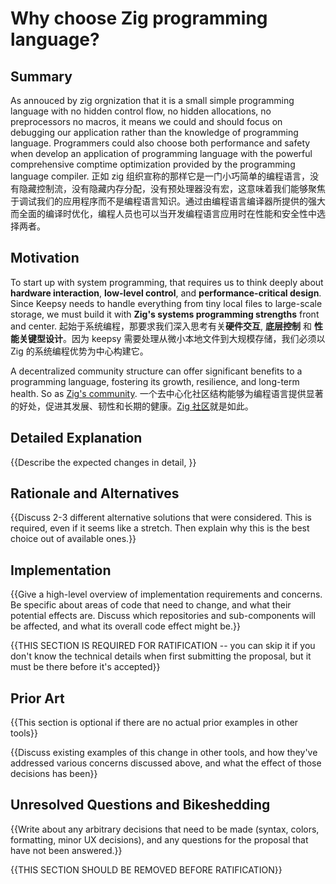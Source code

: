 # Why choose Zig programming language?

## Summary

As annouced by zig orgnization that it is a small simple programming language with no hidden control flow, no hidden allocations, no preprocessors no macros, it means we could and should focus on debugging our application rather than the knowledge of programming language. Programmers could also choose both performance and safety when develop an application of programming language with the powerful comprehensive comptime optimization provided by the programming language compiler.
正如 zig 组织宣称的那样它是一门小巧简单的编程语言，没有隐藏控制流，没有隐藏内存分配，没有预处理器没有宏，这意味着我们能够聚焦于调试我们的应用程序而不是编程语言知识。通过由编程语言编译器所提供的强大而全面的编译时优化，编程人员也可以当开发编程语言应用时在性能和安全性中选择两者。

## Motivation

To start up with system programming, that requires us to think deeply about **hardware interaction**, **low-level control**, and **performance-critical design**. Since Keepsy needs to handle everything from tiny local files to large-scale storage, we must build it with **Zig's systems programming strengths** front and center.
起始于系统编程，那要求我们深入思考有关**硬件交互**, **底层控制** 和 **性能关键型设计**。因为 keepsy 需要处理从微小本地文件到大规模存储，我们必须以 Zig 的系统编程优势为中心构建它。

A decentralized community structure can offer significant benefits to a programming language, fostering its growth, resilience, and long-term health. So as [Zig's community](https://github.com/ziglang/zig/wiki/Community).
一个去中心化社区结构能够为编程语言提供显著的好处，促进其发展、韧性和长期的健康。[Zig 社区](https://github.com/ziglang/zig/wiki/Community)就是如此。


## Detailed Explanation

{{Describe the expected changes in detail, }}

## Rationale and Alternatives

{{Discuss 2-3 different alternative solutions that were considered. This is required, even if it seems like a stretch. Then explain why this is the best choice out of available ones.}}

## Implementation

{{Give a high-level overview of implementation requirements and concerns. Be specific about areas of code that need to change, and what their potential effects are. Discuss which repositories and sub-components will be affected, and what its overall code effect might be.}}

{{THIS SECTION IS REQUIRED FOR RATIFICATION -- you can skip it if you don't know the technical details when first submitting the proposal, but it must be there before it's accepted}}

## Prior Art

{{This section is optional if there are no actual prior examples in other tools}}

{{Discuss existing examples of this change in other tools, and how they've addressed various concerns discussed above, and what the effect of those decisions has been}}

## Unresolved Questions and Bikeshedding

{{Write about any arbitrary decisions that need to be made (syntax, colors, formatting, minor UX decisions), and any questions for the proposal that have not been answered.}}

{{THIS SECTION SHOULD BE REMOVED BEFORE RATIFICATION}}
